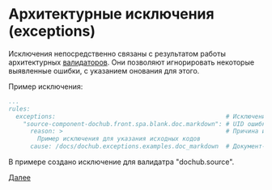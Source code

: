 # Архитектурные исключения (exceptions)

Исключения непосредственно связаны с результатом работы архитектурных [валидаторов](/docs/dochub.rules.validators). 
Они позволяют игнорировать некоторые выявленные ошибки, с указанием онования для этого.

Пример исключения:
```yaml
...
rules:
  exceptions:                                               # Исключения для валидаторов
    "source-component-dochub.front.spa.blank.doc.markdown": # UID ошибки для исключения
      reason: >                                             # Причина исключения
        Пример исключения для указания исходных кодов
      cause: /docs/dochub.exceptions.examples.doc_markdown  # Документ-основание исключения...
```

В примере создано исключение для валидатра "dochub.source".

[Далее](/docs/dochub.technologies) 

